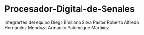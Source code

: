 # Procesador-Digital-de-Senales

Integrantes del equipo
Diego Emiliano Silva Pastor
Roberto Alfredo Hernández Mendoza
Armando Palomeque Martínez
